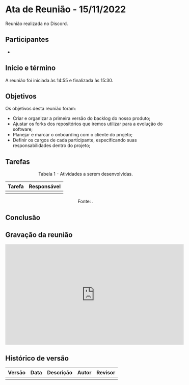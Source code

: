 # Ata de Reunião - 15/11/2022

Reunião realizada no Discord.

## Participantes
- 


## Início e término
A reunião foi iniciada às 14:55 e finalizada às 15:30.


## Objetivos

Os objetivos desta reunião foram:

* Criar e organizar a primeira versão do backlog do nosso produto;
* Ajustar os forks dos repositórios que iremos utilizar para a evolução do software;
* Planejar e marcar o onboarding com o cliente do projeto;
* Definir os cargos de cada participante, especificando suas responsabilidades dentro do projeto;

## Tarefas

<figcaption align="center">Tabela 1 - Atividades a serem desenvolvidas.</figcaption>

| Tarefa | Responsável |
| ---- | ---- |
|  |  |

<figcaption align="center">Fonte: .</figcaption>

## Conclusão



## Gravação da reunião
<iframe text-align="center" width="560" height="315" src="https://www.youtube.com/embed/Li4bnx633rA?start=3" title="YouTube video player" frameborder="0" allow="accelerometer; autoplay; clipboard-write; encrypted-media; gyroscope; picture-in-picture" allowfullscreen></iframe>

## Histórico de versão
| Versão | Data | Descrição | Autor | Revisor |
| :----: | :--: | :-------: | :---: | :-----: |
|  |  |  |  |  |